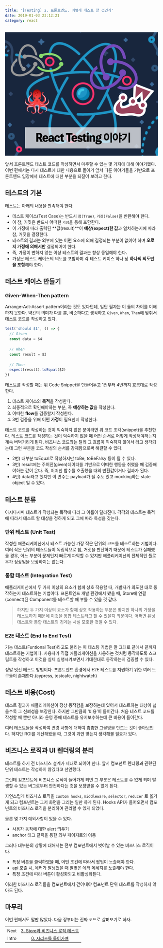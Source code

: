 ```yaml
---
title: '[Testing] 2. 프론트엔드, 어떻게 테스트 할 것인가'
date: 2019-01-03 23:12:21
category: react
---
```


![react-testing-logo](./images/react-testing-logo.png)

앞서 프론트엔드 테스트 코드를 작성하면서 마주할 수 있는 몇 가지에 대해 이야기했다. 이번 편에서는 다시 테스트에 대한 내용으로 돌아가 앞서 다룬 이야기들을 기반으로 프론트엔드 입장에서 테스트에 대한 부분을 되짚어 보려고 한다.

## 테스트의 기본

테스트는 아래의 내용을 만족해야 한다.

- 테스트 케이스(Test Case)는 반드시 `참(True)`, `거짓(False)`을 반환해야 한다.
- 이 참, 거짓은 반드시 어떠한 `가정`을 통해 포함한다.
- 이 가정에 따라 출력된 **값(result)**이 **예상(expect)한 값**과 일치하는지에 따라 참, 거짓을 결정한다.
- 테스트의 결과는 외부에 있는 어떤 요소에 의해 결정되는 부분이 없어야 하며 **오로지 가정에 의해서만** 결정되어야 한다.
- 즉, 가정이 변하지 않는 이상 테스트의 결과는 항상 동일해야 한다.
- 가정은 테스트 케이스의 의도를 포함하며 각 테스트 케이스 하나 당 **하나의 의도만을 포함**해야 한다.

## 테스트 케이스 만들기

### Given-When-Then pattern

Arrange-Act-Assert pattern이라는 것도 있다던데, 일단 필자는 이 둘의 차이를 이해하지 못한다. 약간의 의미가 다를 뿐, 비슷하다고 생각하고 `Given`, `When`, `Then`에 맞춰서 테스트 코드를 작성하고 있다.

```js
test('should $1', () => {
  // Given
  const data = $4

  // When
  const result = $3

  // Then
  expect(result).toEqual($2)
})
```

테스트를 작성할 때는 위 Code Snippet을 만들어두고 1번부터 4번까지 흐름대로 작성한다.

1. 테스트 케이스의 **목적**을 작성한다.
2. 최종적으로 확인해야하는 부분, 즉 **예상하는 값**을 작성한다.
3. 어떠한 **flow**를 검증할지 작성한다.
4. 3번 검증을 위해 어떤 **가정**이 필요한지 작성한다.

테스트 코드를 작성하는 것이 익숙하지 않은 분이라면 위 코드 조각(snippet)을 추천한다. 테스트 코드를 작성하는 것이 익숙하지 않을 때 어떤 순서로 어떻게 작성해야하는지 계속 버벅거리게 된다. 비즈니스 코드와는 달리 그 흐름이 익숙하지 않아서 라고 생각되는데 그런 부분을 코드 작성의 순서를 강제함으로써 해결할 수 있다.

- 2번) 대부분 toEqual로 작성하지만 toBe, toBeFalsy 등이 될 수 있다.
- 3번) result에는 주어진(given)데이터를 기반으로 어떠한 행동을 취했을 때 검증해야하는 값이 온다. 즉, 어떠한 함수를 호출했을 때의 반환값이거나 결과가 된다.
- 4번) data라고 했지만 이 변수는 payload가 될 수도 있고 mocking하는 state object 일 수 있다.

## 테스트 분류

아시다시피 테스트가 작성되는 목적에 따라 그 이름이 달라진다. 각각의 테스트는 목적에 따라서 테스트 할 대상을 정하게 되고 그에 따라 특성을 갖는다.

### 단위 테스트 (Unit Test)

작성한 애플리케이션에서 테스트 가능한 가장 작은 단위의 코드를 테스트하는 기법이다. 여러 작은 단위의 테스트들이 독립적으로 참, 거짓을 판단하기 때문에 테스트가 실패했을 경우, 어느 부분이 문제인지 빠르게 파악할 수 있지만 애플리케이션의 전체적인 플로우가 정상임을 보장하지는 않는다.

### 통합 테스트 (Integration Test)

애플리케이션에서 두 가지 이상의 요소가 함께 상호 작용할 때, 개발자가 의도한 대로 동작하는지 테스트하는 기법이다. 프론트엔드 개발 환경에서 봤을 때, Store에 연결(connect)된 Component를 테스트할 때 부를 수 있을 것 같다.

> 하지만 두 가지 이상의 요소가 함께 상호 작용하는 부분은 맞지만 하나의 가정을 테스트하기 때문에 이것을 통합 테스트라고 할 수 있을지 의문이다. 어쩌면 유닛 테스트와 통합 테스트의 경계는 사실 모호한 것일 수 있다.

### E2E 테스트 (End to End Test)

기능 테스트(Funtional Test)라고도 불리는 이 테스팅 기법은 말 그대로 끝에서 끝까지 테스트하는 기법이다. 사용자가 직접 애플리케이션을 사용하는 것처럼 동작하도록 스크립트를 작성하고 이것을 실제 실행시켜보면서 기대한대로 동작하는지 검증할 수 있다.

정말 멋진 테스트 방법이다. 프론트엔드 환경에서 E2E 테스트를 지원하기 위한 여러 도구들이 존재한다.(cypress, testcafe, nightwatch)

## 테스트 비용(Cost)

테스트 결과가 애플리케이션이 정상 동작함을 보장하는데 있어서 테스트하는 대상이 넓을수록 그 신뢰성을 보장한다. 하지만 그만큼의 ‘비용’이 들어간다. 처음 테스트 코드를 작성할 때 뿐만 아니라 운영 중에 테스트를 유지보수하는데 큰 비용이 들어간다.

여러 테스트들을 작성하여 변경 사항에 대하여 촘촘한 그물망을 만드는 것이 좋아보인다. 하지만 ROI를 계산해봤을 때, 그것이 과연 맞는지 생각해볼 필요가 있다.

## 비즈니스 로직과 UI 렌더링의 분리

테스트를 하기 전 비즈니스 설계가 제대로 되어야 한다. 앞서 컴포넌트 렌더링과 관련된 단위 테스트는 작성하지 않겠다고 선언했다.

그런데 컴포넌트에 비즈니스 로직이 들어가게 되면 그 부분은 테스트를 수 없게 되며 발생할 수 있는 버그로부터 안전하다는 것을 보장받을 수 없게 된다.

자연스럽게 비즈니스 로직을 `custom hooks`, `middleware`, `selector`, `reducer` 로 옮기게 되고 컴포넌트는 그저 화면을 그리는 일만 하게 된다. Hooks API가 들어오면서 컴포넌트의 비즈니스 로직을 분리하여 관리할 수 있게 되었다.

물론 몇 가지 예외사항이 있을 수 있다.

- 사용자 동작에 대한 alert 띄우기
- anchor 태그 클릭을 통한 외부 페이지로의 이동

그러나 대부분의 상황에 대해서는 전부 컴포넌트에서 벗어날 수 있는 비즈니스 로직이다.

- 특정 버튼을 클릭하였을 때, 어떤 조건에 따라서 팝업이 노출해야 한다.
- api 호출 시, 에러가 발생했을 때 알맞은 에러 메세지를 노출해야 한다.
- 특정 조건에 따라 버튼이 활성화되고 비활성화된다.

이러한 비즈니스 로직들을 컴포넌트에서 걷어내야 컴포넌트 단위 테스트를 작성하지 않아도 된다.

## 마무리

이번 편에서도 말만 많았다. 다음 장부터는 진짜 코드로 살펴보기로 하자.

|       |                                                                         |
| :---: | :---------------------------------------------------------------------: |
| Next  | [3. Store와 비즈니스 로직 테스트](https://jbee.io/react/testing-3-react-testing/) |
| Intro |  [0. 시리즈를 들어가며](https://jbee.io/react/testing-0-react-testing-intro/)   |
